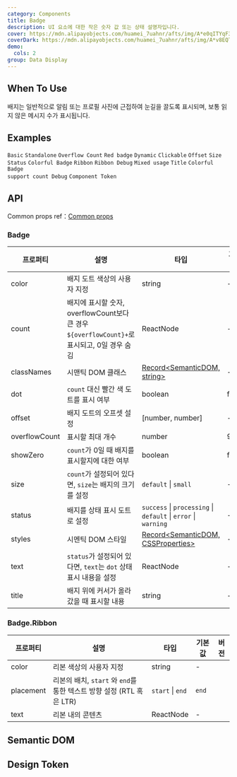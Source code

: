 ```yaml
---
category: Components
title: Badge
description: UI 요소에 대한 작은 숫자 값 또는 상태 설명자입니다.
cover: https://mdn.alipayobjects.com/huamei_7uahnr/afts/img/A*e0qITYqF394AAAAAAAAAAAAADrJ8AQ/original
coverDark: https://mdn.alipayobjects.com/huamei_7uahnr/afts/img/A*v8EQT7KoGbcAAAAAAAAAAAAADrJ8AQ/original
demo:
  cols: 2
group: Data Display
---
```


## When To Use

배지는 일반적으로 알림 또는 프로필 사진에 근접하여 눈길을 끌도록 표시되며, 보통 읽지 않은 메시지 수가 표시됩니다.

## Examples

<!-- prettier-ignore -->
<code src="./demo/basic.tsx">Basic</code>
<code src="./demo/no-wrapper.tsx">Standalone</code>
<code src="./demo/overflow.tsx">Overflow Count</code>
<code src="./demo/dot.tsx">Red badge</code>
<code src="./demo/change.tsx">Dynamic</code>
<code src="./demo/link.tsx">Clickable</code>
<code src="./demo/offset.tsx">Offset</code>
<code src="./demo/size.tsx">Size</code>
<code src="./demo/status.tsx">Status</code>
<code src="./demo/colorful.tsx">Colorful Badge</code>
<code src="./demo/ribbon.tsx">Ribbon</code>
<code src="./demo/ribbon-debug.tsx" debug>Ribbon Debug</code>
<code src="./demo/mix.tsx" debug>Mixed usage</code>
<code src="./demo/title.tsx" debug>Title</code>
<code src="./demo/colorful-with-count-debug.tsx" debug>Colorful Badge support count Debug</code>
<code src="./demo/component-token.tsx" debug>Component Token</code>

## API

Common props ref：[Common props](/docs/react/common-props)

### Badge

| 프로퍼티 | 설명 | 타입 | 기본값 | 버전 |
| --- | --- | --- | --- | --- |
| color | 배지 도트 색상의 사용자 지정 | string | - |  |
| count | 배지에 표시할 숫자, overflowCount보다 큰 경우 `${overflowCount}+`로 표시되고, 0일 경우 숨김 | ReactNode | - |  |
| classNames | 시맨틱 DOM 클래스 | [Record<SemanticDOM, string>](#semantic-dom) | - | 5.7.0 |
| dot | `count` 대신 빨간 색 도트를 표시 여부 | boolean | false |  |
| offset | 배지 도트의 오프셋 설정 | \[number, number] | - |  |
| overflowCount | 표시할 최대 개수 | number | 99 |  |
| showZero | `count`가 0일 때 배지를 표시할지에 대한 여부 | boolean | false |  |
| size | `count`가 설정되어 있다면, `size`는 배지의 크기를 설정 | `default` \| `small` | - | - |
| status | 배지를 상태 표시 도트로 설정 | `success` \| `processing` \| `default` \| `error` \| `warning` | - |  |
| styles | 시멘틱 DOM 스타일 | [Record<SemanticDOM, CSSProperties>](#semantic-dom) | - | 5.7.0 |
| text | `status`가 설정되어 있다면, `text`는 `dot` 상태 표시 내용을 설정 | ReactNode | - |  |
| title | 배지 위에 커서가 올라갔을 때 표시할 내용 | string | - |  |

### Badge.Ribbon

| 프로퍼티 | 설명 | 타입 | 기본값 | 버전 |
| --- | --- | --- | --- | --- |
| color | 리본 색상의 사용자 지정 | string | - |  |
| placement | 리본의 배치, `start` 와 `end`를 통한 텍스트 방향 설정 (RTL 혹은 LTR) | `start` \| `end` | `end` |  |
| text | 리본 내의 콘텐츠 | ReactNode | - |  |

## Semantic DOM

<code src="./demo/_semantic.tsx" simplify="true"></code>

## Design Token

<ComponentTokenTable component="Badge"></ComponentTokenTable>
